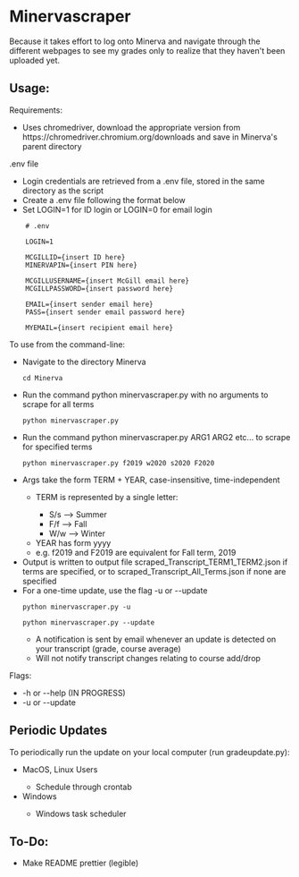 # Minervascraper

<p> Because it takes effort to log onto Minerva and navigate through the different webpages to see my grades only to realize that they haven't been uploaded yet. </p>

## Usage:
<p> Requirements: </p>
<ul>
    <li> Uses chromedriver, download the appropriate version from https://chromedriver.chromium.org/downloads and save in Minerva's parent directory </li>
</ul>
<p> .env file </p>
<ul>
    <li> Login credentials are retrieved from a .env file, stored in the same directory as the script </li>
    <li> Create a .env file following the format below
    <li> Set LOGIN=1 for ID login or LOGIN=0 for email login
</ul>

<html>
    <head>
              
        # .env

        LOGIN=1

        MCGILLID={insert ID here}
        MINERVAPIN={insert PIN here}

        MCGILLUSERNAME={insert McGill email here}
        MCGILLPASSWORD={insert password here}
        
        EMAIL={insert sender email here}
        PASS={insert sender email password here}

        MYEMAIL={insert recipient email here}

</html>

<p> To use from the command-line: </p>
<ul>
    <li> Navigate to the directory Minerva </li>
<html>
<head>
              
    cd Minerva

</html>
    <li> Run the command python minervascraper.py with no arguments to scrape for all terms </li>
<html>
<head>
              
    python minervascraper.py

</html>
    <li> Run the command python minervascraper.py ARG1 ARG2 etc... to scrape for specified terms </li>
<html>
<head>
              
    python minervascraper.py f2019 w2020 s2020 F2020

</html>
    <li> Args take the form TERM + YEAR, case-insensitive, time-independent </li>
    <ul>
        <li> TERM is represented by a single letter: </li>
        <ul>
            <li> S/s --> Summer </li>
            <li> F/f --> Fall </li>
            <li> W/w --> Winter </li>
        </ul>
        <li> YEAR has form yyyy </li>
        <li> e.g. f2019 and F2019 are equivalent for Fall term, 2019 </li>
    </ul>
    <li> Output is written to output file scraped_Transcript_TERM1_TERM2.json if terms are specified, or to scraped_Transcript_All_Terms.json if none are specified </li>
    <li> For a one-time update, use the flag -u or --update </li>
<html>
<head>
              
    python minervascraper.py -u

    python minervascraper.py --update

</html>
    <ul>
        <li> A notification is sent by email whenever an update is detected on your transcript (grade, course average) </li>
        <li> Will not notify transcript changes relating to course add/drop </li>
    </ul>
</ul>
</p>
<p> Flags: </p>
<ul> 
    <li> -h or --help (IN PROGRESS) </li>
    <li> -u or --update </li>
</ul>

## Periodic Updates
<p> To periodically run the update on your local computer (run gradeupdate.py): </p>
<ul>
    <li> MacOS, Linux Users</li>
    <ul>
        <li> Schedule through crontab </li>
    </ul>
    <li> Windows </li>
    <ul>
        <li> Windows task scheduler </li>
    </ul>
</ul>

## To-Do:
<ul>
    <li> Make README prettier (legible) </li>
</ul>
